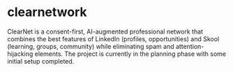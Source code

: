 # clearnetwork
ClearNet is a consent-first, AI-augmented professional network that combines the best features of LinkedIn (profiles, opportunities) and Skool (learning, groups, community) while eliminating spam and attention-hijacking elements. The project is currently in the planning phase with some initial setup completed.
